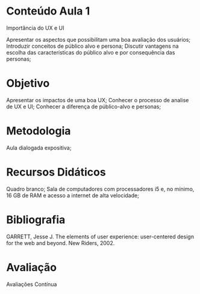 # Conteúdo Aula 1

Importância do UX e UI

Apresentar os aspectos que possibilitam uma boa avaliação dos usuários; Introduzir conceitos de público alvo e persona; Discutir vantagens na escolha das características do público alvo e por consequência das personas;

# Objetivo

Apresentar os impactos de uma boa UX;
Conhecer o processo de analise de UX e UI;
Conhecer a diferença de público-alvo e personas;

# Metodologia

Aula dialogada expositiva;

# Recursos Didáticos

Quadro branco; Sala de computadores com processadores i5 e, no mínimo, 16 GB de RAM e acesso a internet de alta velocidade;

# Bibliografia

GARRETT, Jesse J. The elements of user experience: user-centered design for the web and beyond. New Riders, 2002.

# Avaliação

Avaliações Contínua
